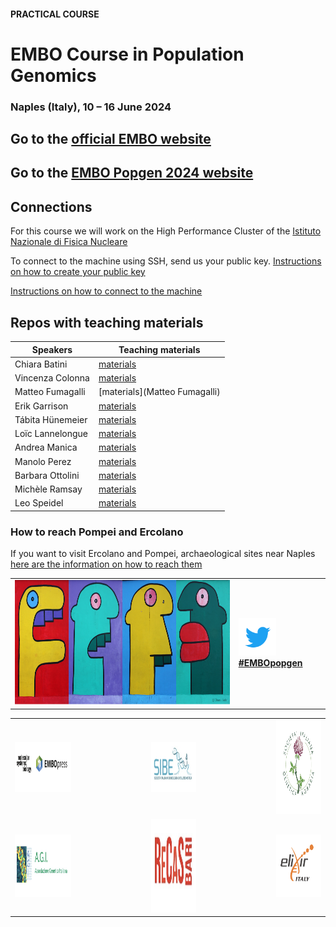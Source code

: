 #### PRACTICAL COURSE

# EMBO Course in Population Genomics
### Naples (Italy), 10 – 16 June 2024

## Go to the [official EMBO website](https://embo-popgen.centercongressi.com/faculty.php)
## Go to the [EMBO Popgen 2024 website](https://meetings.embo.org/event/24-pop-genomics) 

## Connections

For this course we will work on the High Performance Cluster of the [Istituto Nazionale di Fisica Nucleare](https://home.infn.it/it/)

To connect to the machine using SSH, send us your public key. [Instructions on how to create your public key](https://github.com/ColonnaLab/EMBO_popgen/blob/main/popgen2024/connections/keypair.pdf)

[Instructions on how to connect to the machine](https://github.com/ColonnaLab/EMBO_popgen/blob/main/popgen2024/connections/README.md)

## Repos with teaching materials
| Speakers | Teaching materials |
|--------------------|-----------------|
| Chiara Batini | [materials](Chiara_Batini) |
| Vincenza Colonna| [materials](Vincenza_Colonna) |
| Matteo Fumagalli | [materials](Matteo Fumagalli) |
| Erik Garrison | [materials](Erik_Garrison) |
| Tábita Hünemeier | [materials](Tábita_Hünemeier) |
| Loïc Lannelongue | [materials](Loic_Lannelongue) |
| Andrea Manica | [materials](Andrea_Manica) |
| Manolo Perez | [materials](Manolo_Perez) |
| Barbara Ottolini | [materials](Barbara_Ottolini) |
| Michèle Ramsay | [materials](Michele_Ramsay) |
| Leo Speidel | [materials](Leo_Speidel) |

### How to reach Pompei and Ercolano
If you want to visit Ercolano and Pompei, archaeological sites near Naples [here are the information on how to reach them](https://github.com/ColonnaLab/EMBO_popgen/tree/main/popgen2023/extra)

<table style="width:100%">
   <tr>
     <td><img src="./img/popgenlogo.png" alt="yay" height="200" width="700"></td> <td><a href="https://twitter.com/hashtag/EMBOpopgen?src=hashtag_click"><img src="./img/tw.png" alt="yay" height="60" width="60"><b>#EMBOpopgen</b></td>    
     <tr/>
</table>


<table width="700">
   <tr>
   <td><img src="./img/embo_press.png" alt="yay" height="80" width="1000"></a></td>
   <td width="100"></td>
   <td><a href="https://www.sibe-iseb.it"><img src="./img/sibe.png" alt="yay" height="80" width="800"></a></td>
   <td width="100"></td>
   <td align="center"><a href="http://www.geneticagraria.it/"><img src="./img/SIGA.png" alt="cnr" height="150" width="800"></a></td>
      </tr>
      <tr>
      <td><a href="https://www.associazionegeneticaitaliana.it/"><img src="./img/AGI.png" height="100" width="500"></a></td>
      <td width="100"></td>
      <td align="right"><a href="https://www.recas-bari.it/index.php/en/"><img src="./img/RECAS.png" alt="yay" height="150" width="500"></a></td>
      <td width="100"></td>
      <td align="center"><a href="https://elixir-europe.org/about-us/who-we-are/nodes/italy"><img src="./img/ELIXIR.png" alt="yay" height="100" width="150"></a></td>
   </tr>
   <tr>
</table>
